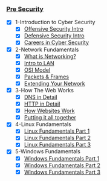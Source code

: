 ### [Pre Security](https://tryhackme.com/path/outline/presecurity)

- [x] 1-Introduction to Cyber Security
  - [x] [Offensive Security Intro](#)
  - [x] [Defensive Security Intro]()
  - [x] [Careers in Cyber Security]()
- [x] 2-Network Fundamentals
  - [x] [What is Networking?]()
  - [x] [Intro to LAN]()
  - [x] [OSI Model]()
  - [x] [Packets & Frames]()
  - [x] [Extending Your Network]()
- [x] 3-How The Web Works
  - [x] [DNS in Detail]()
  - [x] [HTTP in Detail]()
  - [x] [How Websites Work]()
  - [x] [Putting it all together]()
- [x] 4-Linux Fundamentals
  - [x] [Linux Fundamentals Part 1]()
  - [x] [Linux Fundamentals Part 2]()
  - [x] [Linux Fundamentals Part 3]()
- [x] 5-Windows Fundamentals
  - [x] [Windows Fundamentals Part 1]()
  - [x] [Windows Fundamentals Part 2]()
  - [x] [Windows Fundamentals Part 3]()
